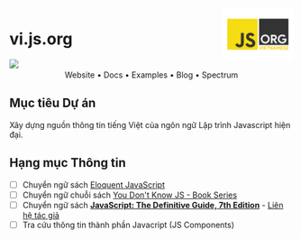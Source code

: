 <img src="assets/logo.png" width=25% align="right" />

# vi.js.org
<img src="https://www.netlify.com/img/deploy/button.svg" />

<center>Website • Docs • Examples • Blog • Spectrum</center>

## Mục tiêu Dự án

Xây dựng nguồn thông tin tiếng Việt của ngôn ngữ Lập trình Javascript hiện đại.

## Hạng mục Thông tin

- [ ] Chuyển ngữ sách [Eloquent JavaScript](https://github.com/aiivn/vn-eloquent-js)
- [ ] Chuyển ngữ chuỗi sách [You Don't Know JS - Book Series](https://github.com/getify/You-Dont-Know-JS)
- [ ] Chuyển ngữ sách **[JavaScript: The Definitive Guide, 7th Edition](https://learning.oreilly.com/library/view/javascript-the-definitive/9781491952016/)** - [Liên hệ tác giả](https://github.com/davidflanagan)
- [ ] Tra cứu thông tin thành phần Javacript (JS Components)
